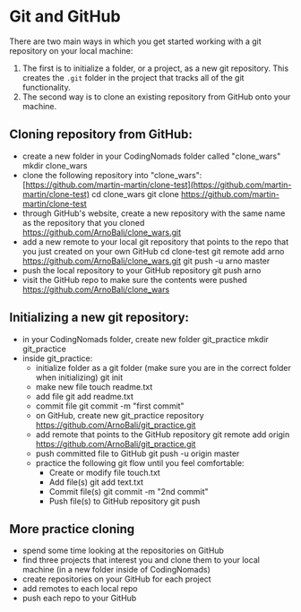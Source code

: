 # Git and GitHub

There are two main ways in which you get started working with a
git repository on your local machine:

1. The first is to initialize a folder, or a project, as a new git repository. This creates the `.git` folder in the project that tracks all of the git functionality.
2. The second way is to clone an existing repository from GitHub onto your machine.

## Cloning repository from GitHub:
- create a new folder in your CodingNomads folder called "clone_wars"
mkdir clone_wars
- clone the following repository into "clone_wars":
[https://github.com/martin-martin/clone-test](https://github.com/martin-martin/clone-test)
cd clone_wars
git clone https://github.com/martin-martin/clone-test
- through GitHub's website, create a new repository with the same name as the repository that you cloned
https://github.com/ArnoBali/clone_wars.git
- add a new remote to your local git repository that points to the repo that you just created on your own GitHub
cd clone-test
git remote add arno https://github.com/ArnoBali/clone_wars.git
git push -u arno master
- push the local repository to your GitHub repository
git push arno
- visit the GitHub repo to make sure the contents were pushed
https://github.com/ArnoBali/clone_wars

## Initializing a new git repository:
- in your CodingNomads folder, create new folder git_practice
mkdir git_practice
- inside git_practice:
    - initialize folder as a git folder (make sure you are in the
    correct folder when initializing)
    git init
    - make new file
    touch readme.txt
    - add file
    git add readme.txt
    - commit file
    git commit -m "first commit"
    - on GitHub, create new git_practice repository
    https://github.com/ArnoBali/git_practice.git
    - add remote that points to the GitHub repository
    git remote add origin https://github.com/ArnoBali/git_practice.git
    - push committed file to GitHub
    git push -u origin master
    - practice the following git flow until you feel comfortable:
        - Create or modify file
        touch.txt
        - Add file(s)
        git add text.txt
        - Commit file(s)
        git commit -m "2nd commit"
        - Push file(s) to GitHub repository
        git push

## More practice cloning
- spend some time looking at the repositories on GitHub
- find three projects that interest you and clone them to your
local machine (in a new folder inside of CodingNomads)
- create repositories on your GitHub for each project
- add remotes to each local repo
- push each repo to your GitHub

